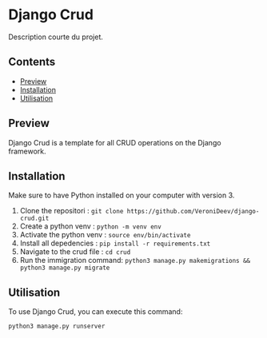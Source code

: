# Django Crud

Description courte du projet.

## Contents

- [Preview](#preview)
- [Installation](#installation)
- [Utilisation](#utilisation)

## Preview

Django Crud is a template for all CRUD operations on the Django framework.

## Installation

Make sure to have Python installed on your computer with version 3.

1. Clone the repositori : `git clone https://github.com/VeroniDeev/django-crud.git`
2. Create a python venv : `python -m venv env`
3. Activate the python venv : `source env/bin/activate`
4. Install all depedencies : `pip install -r requirements.txt`
5. Navigate to the crud file : `cd crud`
6. Run the immigration command: `python3 manage.py makemigrations && python3 manage.py migrate`

## Utilisation

To use Django Crud, you can execute this command:
```sh
python3 manage.py runserver
```